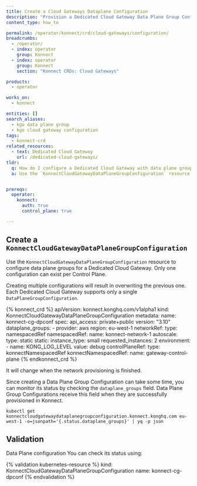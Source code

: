 ```yaml
---
title: Create a Cloud Gateways Dataplane Configuration
description: "Provision a Dedicated Cloud Gateway Data Plane Group Configuration in {{site.konnect_short_name}} using the `KonnectCloudGatewayDataPlaneGroupConfiguration` CRD."
content_type: how_to

permalink: /operator/konnect/crd/cloud-gateways/configuration/
breadcrumbs:
  - /operator/
  - index: operator
    group: Konnect
  - index: operator
    group: Konnect
    section: "Konnect CRDs: Cloud Gateways"

products:
  - operator

works_on:
  - konnect

entities: []
search_aliases:
  - kgo data plane group
  - kgo cloud gateway configuration
tags:
  - konnect-crd
related_resources:
  - text: Dedicated Cloud Gateway
    url: /dedicated-cloud-gateways/
tldr:
  q: How do I configure a Dedicated Cloud Gateway with data plane groups in {{site.konnect_short_name}}?
  a: Use the `KonnectCloudGatewayDataPlaneGroupConfiguration` resource to define autoscaling Data Plane groups and associate them with Cloud Gateway networks.


prereqs:
  operator:
    konnect:
      auth: true
      control_plane: true

---
```


## Create a `KonnectCloudGatewayDataPlaneGroupConfiguration`

Use the `KonnectCloudGatewayDataPlaneGroupConfiguration` resource to configure data plane groups for a Dedicated Cloud Gateway. Only one configuration can exist per Control Plane.

Creating multiple configurations will result in overwriting the previous one. Each Dedicated Cloud Gateway supports only a single `DataPlaneGroupConfiguration`.

<!-- vale off -->
{% konnect_crd %}
apiVersion: konnect.konghq.com/v1alpha1
kind: KonnectCloudGatewayDataPlaneGroupConfiguration
metadata:
  name: konnect-cg-dpconf
spec:
  api_access: private+public
  version: "3.10"
  dataplane_groups:
    - provider: aws
      region: eu-west-1
      networkRef:
        type: namespacedRef
        namespacedRef:
          name: konnect-network-1
      autoscale:
        type: static
        static:
          instance_type: small
          requested_instances: 2
      environment:
        - name: KONG_LOG_LEVEL
          value: debug
  controlPlaneRef:
    type: konnectNamespacedRef
    konnectNamespacedRef:
      name: gateway-control-plane
{% endkonnect_crd %}
<!-- vale on -->

It will change when the network provisioning is finished.

Since creating a Data Plane Group Configuration can take some time, you can monitor its status by checking the `dataplane_groups` field. Data Plane Group Configurations receive this field when they are successfully provisioned in Konnect.

```
kubectl get konnectcloudgatewaydataplanegroupconfiguration.konnect.konghq.com eu-west-1 -o=jsonpath='{.status.dataplane_groups}' | yq -p json
```

## Validation

Data Plane configuration You can check its status using:

{% validation kubernetes-resource %}
kind: KonnectCloudGatewayDataPlaneGroupConfiguration
name: konnect-cg-dpconf
{% endvalidation %}